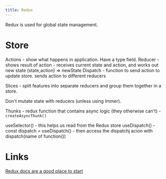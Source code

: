 ```yaml
---
title: Redux
---
```


Redux is used for global state management.

# Store

Actions - show what happens in application. Have a type field.
Reducer - shows result of action - receives current state and action, and works out new state (state,action) => newState
Dispatch - function to send action to update store. sends action to different reducers

Slices - split features into separate reducers and group them together in a store.

Don't mutate state with reducers (unless using Immer).

Thunks - redux function that contains async logic (they otherwise can't) - `createAsyncThunk()`

useSelector() - this helps us read from the Redux store
useDispatch() - const dispatch = useDispatch() - then access the dispatchj acion with dispatch(name of function())

# Links

[Redux docs are a good place to start](https://redux.js.org/tutorials/essentials)

